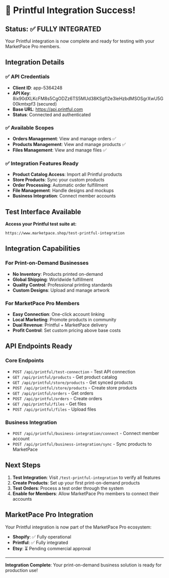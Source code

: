 # 🎨 Printful Integration Success!

## Status: ✅ FULLY INTEGRATED

Your Printful integration is now complete and ready for testing with your MarketPace Pro members.

## Integration Details

### ✅ API Credentials
- **Client ID**: app-5364248
- **API Key**: 8ix90dXLKcFM8s5CgODZz6TS5MUd38KSgfI2e3leHzbdMSOSgrXwU5G00kmtxpf3 (secured)
- **Base URL**: https://api.printful.com
- **Status**: Connected and authenticated

### ✅ Available Scopes
- **Orders Management**: View and manage orders ✅
- **Products Management**: View and manage products ✅
- **Files Management**: View and manage files ✅

### ✅ Integration Features Ready
- **Product Catalog Access**: Import all Printful products
- **Store Products**: Sync your custom products
- **Order Processing**: Automatic order fulfillment
- **File Management**: Handle designs and mockups
- **Business Integration**: Connect member accounts

## Test Interface Available

**Access your Printful test suite at:**
```
https://www.marketpace.shop/test-printful-integration
```

## Integration Capabilities

### For Print-on-Demand Businesses
- **No Inventory**: Products printed on-demand
- **Global Shipping**: Worldwide fulfillment
- **Quality Control**: Professional printing standards
- **Custom Designs**: Upload and manage artwork

### For MarketPace Pro Members
- **Easy Connection**: One-click account linking
- **Local Marketing**: Promote products in community
- **Dual Revenue**: Printful + MarketPace delivery
- **Profit Control**: Set custom pricing above base costs

## API Endpoints Ready

### Core Endpoints
- `POST /api/printful/test-connection` - Test API connection
- `GET /api/printful/products` - Get product catalog
- `GET /api/printful/store/products` - Get synced products
- `POST /api/printful/store/products` - Create store products
- `GET /api/printful/orders` - Get orders
- `POST /api/printful/orders` - Create orders
- `GET /api/printful/files` - Get files
- `POST /api/printful/files` - Upload files

### Business Integration
- `POST /api/printful/business-integration/connect` - Connect member account
- `POST /api/printful/business-integration/sync` - Sync products to MarketPace

## Next Steps

1. **Test Integration**: Visit `/test-printful-integration` to verify all features
2. **Create Products**: Set up your first print-on-demand products
3. **Test Orders**: Process a test order through the system
4. **Enable for Members**: Allow MarketPace Pro members to connect their accounts

## MarketPace Pro Integration

Your Printful integration is now part of the MarketPace Pro ecosystem:
- **Shopify**: ✅ Fully operational
- **Printful**: ✅ Fully integrated
- **Etsy**: ⏳ Pending commercial approval

---
**Integration Complete**: Your print-on-demand business solution is ready for production use!